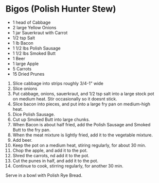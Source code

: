 # Bigos (Polish Hunter Stew)

- 1 head of Cabbage
- 2 large Yellow Onions
- 1 jar Sauerkraut with Carrot
- 1/2 tsp Salt
- 1 lb Bacon
- 1 1/2 lbs Polish Sausage
- 1 1/2 lbs Smoked Butt
- 1 Beer
- 1 large Apple
- 5 Carrots
- 15 Dried Prunes

1. Slice cabbage into strips roughly 3/4-1" wide
2. Slice onions
3. Put cabbage, onions, sauerkraut, and 1/2 tsp salt into a large stock pot on medium heat.  Stir occasionally so it doesnt stick.
4. Slice bacon into pieces, and put into a large fry pan on medium-high heat.
5. Dice Polish Sausage.
6. Cut up Smoked Butt into large chunks.
7. When Bacon is about half fried, add the Polish Sausage and Smoked Butt to the fry pan.
8. When the meat mixture is lightly fried, add it to the vegetable mixture.
9. Add beer.
10. Keep the pot on a medium heat, stiring regularly, for about 30 min.
11. Chop the apple, and add it to the pot.
12. Shred the carrots, nd add it to the pot.
13. Cut the punes in half, and add it to the pot.
14. Continue to cook, stirring regularly, for another 30 min.
    
Serve in a bowl with Polish Rye Bread.